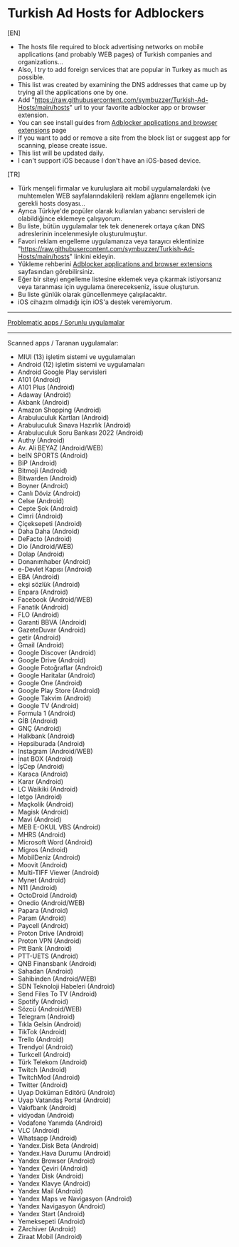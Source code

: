 # Turkish Ad Hosts for Adblockers  
  
[EN]  
- The hosts file required to block advertising networks on mobile applications (and probably WEB pages) of Turkish companies and organizations...  
- Also, I try to add foreign services that are popular in Turkey as much as possible.  
- This list was created by examining the DNS addresses that came up by trying all the applications one by one.  
- Add "https://raw.githubusercontent.com/symbuzzer/Turkish-Ad-Hosts/main/hosts" url to your favorite adblocker app or browser extension.   
- You can see install guides from [Adblocker applications and browser extensions](../main/AdblockerApps&BrowserExtensions.md) page  
- If you want to add or remove a site from the block list or suggest app for scanning, please create issue.  
- This list will be updated daily.  
- I can't support iOS because I don't have an iOS-based device.  
  
[TR]  
- Türk menşeli firmalar ve kuruluşlara ait mobil uygulamalardaki (ve muhtemelen WEB sayfalarındakileri) reklam ağlarını engellemek için gerekli hosts dosyası...  
- Ayrıca Türkiye'de popüler olarak kullanılan yabancı servisleri de olabildiğince eklemeye çalışıyorum.  
- Bu liste, bütün uygulamalar tek tek denenerek ortaya çıkan DNS adreslerinin incelenmesiyle oluşturulmuştur.  
- Favori reklam engelleme uygulamanıza veya tarayıcı eklentinize "https://raw.githubusercontent.com/symbuzzer/Turkish-Ad-Hosts/main/hosts" linkini ekleyin.  
- Yükleme rehberini [Adblocker applications and browser extensions](../main/AdblockerApps&BrowserExtensions.md) sayfasından görebilirsiniz.  
- Eğer bir siteyi engelleme listesine eklemek veya çıkarmak istiyorsanız veya taranması için uygulama önerecekseniz, issue oluşturun.  
- Bu liste günlük olarak güncellenmeye çalışılacaktır.  
- iOS cihazım olmadığı için iOS'a destek veremiyorum.  
  
-------------------------------------------  
  
[Problematic apps / Sorunlu uygulamalar](https://github.com/symbuzzer/Turkish-Ad-Hosts/issues?q=is%3Aissue+is%3Aopen+label%3A%22Problematic+apps+%2F+Sorunlu+uygulamalar%22)  
  
-------------------------------------------  
  
Scanned apps / Taranan uygulamalar:  
- MIUI (13) işletim sistemi ve uygulamaları  
- Android (12) işletim sistemi ve uygulamaları  
- Android Google Play servisleri  
- A101 (Android)  
- A101 Plus (Android)  
- Adaway (Android)  
- Akbank (Android)  
- Amazon Shopping (Android)  
- Arabuluculuk Kartları (Android)  
- Arabuluculuk Sınava Hazırlık (Android)  
- Arabuluculuk Soru Bankası 2022 (Android)  
- Authy (Android)  
- Av. Ali BEYAZ (Android/WEB)  
- beIN SPORTS (Android)  
- BiP (Android)  
- Bitmoji (Android)  
- Bitwarden (Android)  
- Boyner (Android)  
- Canlı Döviz (Android)  
- Celse (Android)  
- Cepte Şok (Android)  
- Cimri (Android)  
- Çiçeksepeti (Android)  
- Daha Daha (Android)  
- DeFacto (Android)  
- Dio (Android/WEB)  
- Dolap (Android)  
- Donanımhaber (Android)  
- e-Devlet Kapısı (Android)  
- EBA (Android)  
- ekşi sözlük (Android)  
- Enpara (Android)  
- Facebook (Android/WEB)  
- Fanatik (Android)  
- FLO (Android)  
- Garanti BBVA (Android)  
- GazeteDuvar (Android)  
- getir (Android)  
- Gmail (Android)  
- Google Discover (Android)  
- Google Drive (Android)  
- Google Fotoğraflar (Android)  
- Google Haritalar (Android)  
- Google One (Android)  
- Google Play Store (Android)  
- Google Takvim (Android)  
- Google TV (Android)  
- Formula 1 (Android)  
- GİB (Android)  
- GNÇ (Android)  
- Halkbank (Android)  
- Hepsiburada (Android)  
- Instagram (Android/WEB)  
- İnat BOX (Android)  
- İşCep (Android)  
- Karaca (Android)  
- Karar (Android)  
- LC Waikiki (Android)  
- letgo (Android)  
- Maçkolik (Android)  
- Magisk (Android)  
- Mavi (Android)  
- MEB E-OKUL VBS (Android)  
- MHRS (Android)  
- Microsoft Word (Android)  
- Migros (Android)  
- MobilDeniz (Android)  
- Moovit (Android)  
- Multi-TIFF Viewer (Android)  
- Mynet (Android)  
- N11 (Android)  
- OctoDroid (Android)  
- Onedio (Android/WEB)  
- Papara (Android)  
- Param (Android)  
- Paycell (Android)  
- Proton Drive (Android)  
- Proton VPN (Android)  
- Ptt Bank (Android)  
- PTT-UETS (Android)  
- QNB Finansbank (Android)  
- Sahadan (Android)  
- Sahibinden (Android/WEB)  
- SDN Teknoloji Habeleri (Android)  
- Send Files To TV (Android)  
- Spotify (Android)  
- Sözcü (Android/WEB)  
- Telegram (Android)  
- Tıkla Gelsin (Android)  
- TikTok (Android)  
- Trello (Android)  
- Trendyol (Android)  
- Turkcell (Android)  
- Türk Telekom (Android)  
- Twitch (Android)  
- TwitchMod (Android)  
- Twitter (Android)  
- Uyap Doküman Editörü (Android)  
- Uyap Vatandaş Portal (Android)  
- Vakıfbank (Android)  
- vidyodan (Android)  
- Vodafone Yanımda (Android)  
- VLC (Android)  
- Whatsapp (Android)  
- Yandex.Disk Beta (Android)  
- Yandex.Hava Durumu (Android)  
- Yandex Browser (Android)  
- Yandex Çeviri (Android)  
- Yandex Disk (Android)  
- Yandex Klavye (Android)   
- Yandex Mail (Android)  
- Yandex Maps ve Navigasyon (Android)  
- Yandex Navigasyon (Android)  
- Yandex Start (Android)  
- Yemeksepeti (Android)  
- ZArchiver (Android)  
- Ziraat Mobil (Android)
